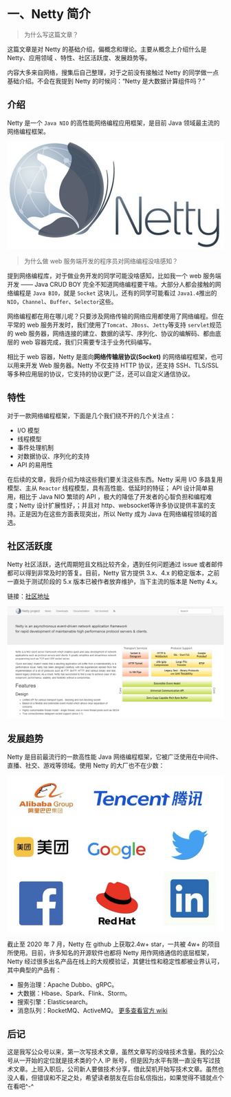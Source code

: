# 一、Netty 简介

> 为什么写这篇文章？

这篇文章是对 Netty 的基础介绍，偏概念和理论。主要从概念上介绍什么是 Netty、应用领域 、特性、社区活跃度、发展趋势等。

内容大多来自网络，搜集后自己整理，对于之前没有接触过 Netty 的同学做一点基础介绍。不会在我提到 Netty 的时候问：“Netty 是大数据计算组件吗？”


## 介绍
Netty 是一个 `Java NIO` 的高性能网络编程应用框架，是目前 Java 领域最主流的网络编程框架。

![](images/40062da7-dcae-4a2e-a31c-7b926c0e4f38.png)

> 为什么做 web 服务端开发的程序员对网络编程没啥感知？

提到网络编程库，对于做业务开发的同学可能没啥感知，比如我一个 web 服务端开发 —— Java CRUD BOY 完全不知道网络编程要干啥。大部分人都会接触的网络编程是 `Java BIO`，就是 `Socket` 这块儿，还有的同学可能看过 `Java1.4`推出的 `NIO`，`Channel`、`Buffer`、`Selector`这些。

网络编程都在用在哪儿呢？只要涉及网络传输的网络应用都使用了网络编程。但在平常的 web 服务开发时，我们使用了`Tomcat`、`JBoss`、`Jetty`等支持 `servlet`规范的 web 服务器，网络连接的建立、数据的读写、序列化、协议的编解码、都由底层的 web 容器完成，我们只需要专注于业务代码编写。

相比于 web 容器，Netty 是面向**网络传输层协议(Socket)** 的网络编程框架，也可以用来开发 Web 服务器。Netty 不仅支持 HTTP 协议，还支持 SSH、TLS/SSL 等多种应用层的协议，它支持的协议更广泛，还可以自定义通信协议。

## 特性
对于一款网络编程框架，下面是几个我们绕不开的几个关注点：
- I/O 模型
- 线程模型
- 事件处理机制
- 对数据协议、序列化的支持
- API 的易用性

在后续的文章，我将介绍为啥这些我们要关注这些东西。Netty 采用 I/O 多路复用模型、主从 `Reactor` 线程模型，具有高性能、低延时的特征； API 设计简单易用，相比于 Java NIO 繁琐的 API ，极大的降低了开发者的心智负担和编程难度；Netty 设计扩展性好，；并且对 http、websocket等许多协议提供丰富的支持。正是因为在这些方面表现突出，所以 Netty 成为 Java 在网络编程领域的首选。

## 社区活跃度
Netty 社区活跃，迭代周期短且文档比较齐全，遇到任何问题通过 issue 或者邮件都可以得到非常及时的答复。目前，Netty 官方提供 3.x、4.x 的稳定版本，之前一直处于测试阶段的 5.x 版本已被作者放弃维护，当下主流的版本是 Netty 4.x。

链接：[社区地址](https://netty.io/)

![](images/a825a9aa-5c8d-4188-8815-0a8f7622dd85.png)

## 发展趋势
Netty 是目前最流行的一款高性能 Java 网络编程框架，它被广泛使用在中间件、直播、社交、游戏等领域。使用 Netty 的大厂也不在少数：

![图片来自网络](images/9c5a41e0-5e39-4f19-b3e3-e74e04303070.jpg)

截止至 2020 年 7 月，Netty 在 github 上获取2.4w+ star，一共被 4w+ 的项目所使用。目前，许多知名的开源软件也都将 Netty 用作网络通信的底层框架，Netty 经过很多出名产品在线上的大规模验证，其健壮性和稳定性都被业界认可，其中典型的产品有：
- 服务治理：Apache Dubbo、gRPC。
- 大数据：Hbase、Spark、Flink、Storm。
- 搜索引擎：Elasticsearch。
- 消息队列：RocketMQ、ActiveMQ。
  [更多查看官方 wiki](https://netty.io/wiki/related-projects.html)


## 后记
这是我写公众号以来，第一次写技术文章，虽然文章写的没啥技术含量。我的公众号从一开始的定位就是技术类的个人 IP 账号，但是因为水平有限一直没有写过技术文章。上班入职后，公司新人要做技术分享，借此契机开始写技术文章。虽然也没人看，但错误和不足之处，希望读者朋友在后台私信指出，如果觉得不错就点个在看吧^-^